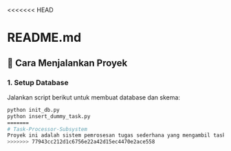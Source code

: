 <<<<<<< HEAD
# README.md

## 🚀 Cara Menjalankan Proyek

### 1. Setup Database
Jalankan script berikut untuk membuat database dan skema:

```bash
python init_db.py
python insert_dummy_task.py
=======
# Task-Processor-Subsystem
Proyek ini adalah sistem pemrosesan tugas sederhana yang mengambil task dari database, memprosesnya dengan fungsi transformasi, dan melaporkan hasil ke tabel audit. Sistem ini mendukung retry logic pada error API dan concurrency safety agar tidak ada double-processing. 
>>>>>>> 77943cc212d1c6756e22a42d15ec4470e2ace558
